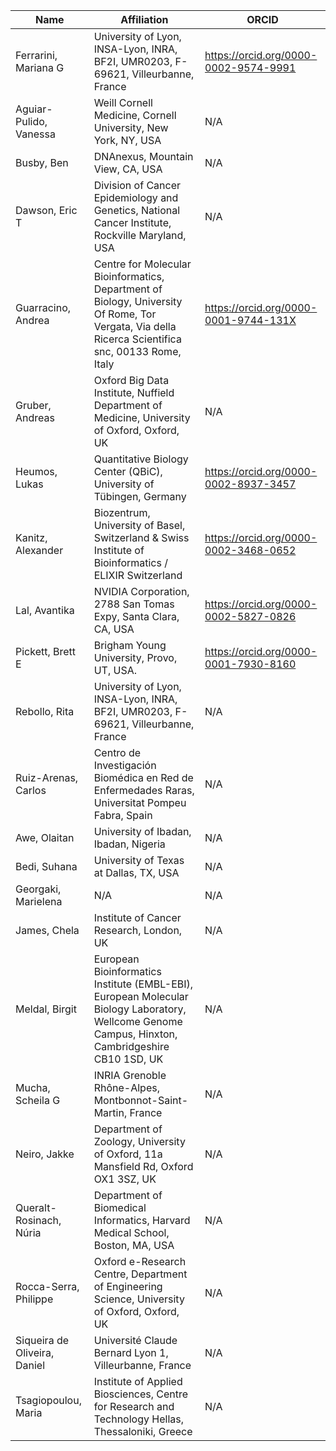 | Name | Affiliation | ORCID |
| --- | --- | --- |
| Ferrarini, Mariana G | University of Lyon, INSA-Lyon, INRA, BF2I, UMR0203, F-69621, Villeurbanne, France | https://orcid.org/0000-0002-9574-9991 |
| Aguiar-Pulido, Vanessa | Weill Cornell Medicine, Cornell University, New York, NY, USA | N/A |
| Busby, Ben | DNAnexus, Mountain View, CA, USA | N/A |
| Dawson, Eric T | Division of Cancer Epidemiology and Genetics, National Cancer Institute, Rockville Maryland, USA | N/A |
| Guarracino, Andrea | Centre for Molecular Bioinformatics, Department of Biology, University Of Rome, Tor Vergata, Via della Ricerca Scientifica snc, 00133 Rome, Italy | https://orcid.org/0000-0001-9744-131X |
| Gruber, Andreas | Oxford Big Data Institute, Nuffield Department of Medicine, University of Oxford, Oxford, UK | N/A |
| Heumos, Lukas | Quantitative Biology Center (QBiC), University of Tübingen, Germany | https://orcid.org/0000-0002-8937-3457 |
| Kanitz, Alexander | Biozentrum, University of Basel, Switzerland & Swiss Institute of Bioinformatics / ELIXIR Switzerland | https://orcid.org/0000-0002-3468-0652 |
| Lal, Avantika | NVIDIA Corporation, 2788 San Tomas Expy, Santa Clara, CA, USA | https://orcid.org/0000-0002-5827-0826 |
| Pickett, Brett E | Brigham Young University, Provo, UT, USA. | https://orcid.org/0000-0001-7930-8160 |
| Rebollo, Rita | University of Lyon, INSA-Lyon, INRA, BF2I, UMR0203, F-69621, Villeurbanne, France | N/A |
| Ruiz-Arenas, Carlos | Centro de Investigación Biomédica en Red de Enfermedades Raras, Universitat Pompeu Fabra, Spain | N/A |
| Awe, Olaitan | University of Ibadan, Ibadan, Nigeria | N/A |
| Bedi, Suhana | University of Texas at Dallas, TX, USA | N/A |
| Georgaki, Marielena | N/A | N/A |
| James, Chela | Institute of Cancer Research, London, UK | N/A |
| Meldal, Birgit | European Bioinformatics Institute (EMBL-EBI), European Molecular Biology Laboratory, Wellcome Genome Campus, Hinxton, Cambridgeshire CB10 1SD, UK | N/A |
| Mucha, Scheila G | INRIA Grenoble Rhône-Alpes, Montbonnot-Saint-Martin, France | N/A |
| Neiro, Jakke | Department of Zoology, University of Oxford, 11a Mansfield Rd, Oxford OX1 3SZ, UK | N/A |
| Queralt-Rosinach, Núria | Department of Biomedical Informatics, Harvard Medical School, Boston, MA, USA | N/A |
| Rocca-Serra, Philippe | Oxford e-Research Centre, Department of Engineering Science, University of Oxford, Oxford, UK | N/A |
| Siqueira de Oliveira, Daniel | Université Claude Bernard Lyon 1, Villeurbanne, France | N/A |
| Tsagiopoulou, Maria | Institute of Applied Biosciences, Centre for Research and Technology Hellas, Thessaloniki, Greece | N/A |
